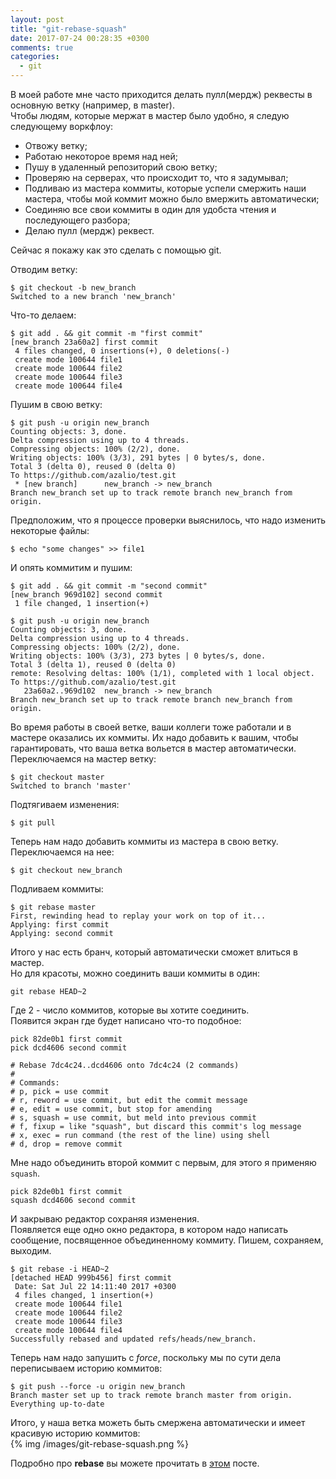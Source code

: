 ```yaml
---
layout: post
title: "git-rebase-squash"
date: 2017-07-24 00:28:35 +0300
comments: true
categories:
  - git
---
```

В моей работе мне часто приходится делать пулл(мердж) реквесты в основную ветку (например, в master).  
Чтобы людям, которые мержат в мастер было удобно, я следую следующему воркфлоу:  

* Отвожу ветку;  
* Работаю некоторое время над ней;  
* Пушу в удаленный репозиторий свою ветку;  
* Проверяю на серверах, что происходит то, что я задумывал;  
* Подливаю из мастера коммиты, которые успели смержить наши мастера, чтобы мой коммит можно было вмержить автоматически;  
* Соединяю все свои коммиты в один для удобста чтения и последующего разбора;  
* Делаю пулл (мердж) реквест.  

Сейчас я покажу как это сделать с помощью git.  
<!--more-->
Отводим ветку:  
```
$ git checkout -b new_branch
Switched to a new branch 'new_branch'
```
Что-то делаем:
```
$ git add . && git commit -m "first commit"
[new_branch 23a60a2] first commit
 4 files changed, 0 insertions(+), 0 deletions(-)
 create mode 100644 file1
 create mode 100644 file2
 create mode 100644 file3
 create mode 100644 file4
```
Пушим в свою ветку:  
```
$ git push -u origin new_branch
Counting objects: 3, done.
Delta compression using up to 4 threads.
Compressing objects: 100% (2/2), done.
Writing objects: 100% (3/3), 291 bytes | 0 bytes/s, done.
Total 3 (delta 0), reused 0 (delta 0)
To https://github.com/azalio/test.git
 * [new branch]      new_branch -> new_branch
Branch new_branch set up to track remote branch new_branch from origin.
```
Предположим, что я процессе проверки выяснилось, что надо изменить некоторые файлы:  
```
$ echo "some changes" >> file1
```
И опять коммитим и пушим:  
```
$ git add . && git commit -m "second commit"
[new_branch 969d102] second commit
 1 file changed, 1 insertion(+)
 
$ git push -u origin new_branch
Counting objects: 3, done.
Delta compression using up to 4 threads.
Compressing objects: 100% (2/2), done.
Writing objects: 100% (3/3), 273 bytes | 0 bytes/s, done.
Total 3 (delta 1), reused 0 (delta 0)
remote: Resolving deltas: 100% (1/1), completed with 1 local object.
To https://github.com/azalio/test.git
   23a60a2..969d102  new_branch -> new_branch
Branch new_branch set up to track remote branch new_branch from origin.
```
Во время работы в своей ветке, ваши коллеги тоже работали и в мастере оказались их коммиты. Их надо добавить к вашим, чтобы гарантировать, что ваша ветка вольется в мастер автоматически.
Переключаемся на мастер ветку:  
```
$ git checkout master
Switched to branch 'master'
```
Подтягиваем изменения:  
```
$ git pull
```
Теперь нам надо добавить коммиты из мастера в свою ветку.  
Переключаемся на нее:  
```
$ git checkout new_branch
```
Подливаем коммиты:  
```
$ git rebase master
First, rewinding head to replay your work on top of it...
Applying: first commit
Applying: second commit
```
Итого у нас есть бранч, который автоматически сможет влиться в мастер.  
Но для красоты, можно соединить ваши коммиты в один:  
```
git rebase HEAD~2
```
Где 2 - число коммитов, которые вы хотите соединить.  
Появится экран где будет написано что-то подобное:  
```
pick 82de0b1 first commit
pick dcd4606 second commit

# Rebase 7dc4c24..dcd4606 onto 7dc4c24 (2 commands)
#
# Commands:
# p, pick = use commit
# r, reword = use commit, but edit the commit message
# e, edit = use commit, but stop for amending
# s, squash = use commit, but meld into previous commit
# f, fixup = like "squash", but discard this commit's log message
# x, exec = run command (the rest of the line) using shell
# d, drop = remove commit
```
Мне надо объединить второй коммит с первым, для этого я применяю `squash`.  
```
pick 82de0b1 first commit
squash dcd4606 second commit
```
И закрываю редактор сохраняя изменения.  
Появляется еще одно окно редактора, в котором надо написать сообщение, посвященное объединенному коммиту. Пишем, сохраняем, выходим.  
```
$ git rebase -i HEAD~2
[detached HEAD 999b456] first commit
 Date: Sat Jul 22 14:11:40 2017 +0300
 4 files changed, 1 insertion(+)
 create mode 100644 file1
 create mode 100644 file2
 create mode 100644 file3
 create mode 100644 file4
Successfully rebased and updated refs/heads/new_branch.
```
Теперь нам надо запушить с *force*, поскольку мы по сути дела переписываем историю коммитов:  
```
$ git push --force -u origin new_branch
Branch master set up to track remote branch master from origin.
Everything up-to-date
```
Итого, у наша ветка можеть быть смержена автоматически и имеет красивую историю коммитов:  
{% img /images/git-rebase-squash.png %}

Подробно про **rebase** вы можете прочитать в [этом](https://habrahabr.ru/post/161009/) посте.

